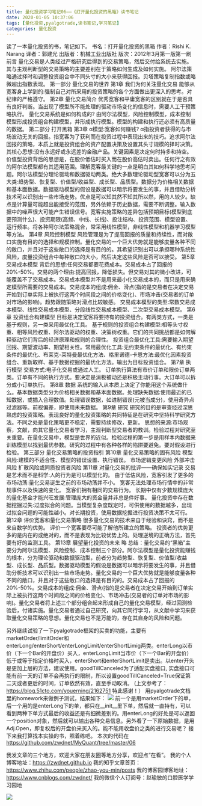 ```yaml
---
title: 量化投资学习笔记06——《打开量化投资的黑箱》读书笔记
date: 2020-01-05 10:37:06
tags: [量化投资,pyalgotrade,读书笔记,学习笔记]
categories: 量化投资
---
```

读了一本量化投资的书，笔记如下。
书名：打开量化投资的黑箱
作者：Rishi K. Narang
译者：郭建光
出版者：机械工业出版社
版次：2012年3月第一版第一刷
前言
量化交易是人类经过严格研究后得到的交易策略，然后交付给系统去实施。其与主观判断型的交易策略的主要差别在于策略如何生成及如何实施。
阿尔法策略通过择时和调整投资组合中不同头寸的大小来获得回报。贝塔策略复制指数或略微超出指数表现。
第一部分 量化交易的世界
第1章 我们为何关注量化交易
能够从宽客身上学到的:强制自己对所采用的投资策略的各个方面做出更深入的思考。对纪律的严格遵守。
第2章 量化交易简介
优秀宽客和平庸宽客的区别就在于是否具有良好判断。当出现了模型所不能处理的驱动市场变化的信息时，需要人工干预策略执行。
量化交易系统是如何构成的?
由阿尔法模型，风险控制模型，成本控制模型形成投资组合构建模型，并形成执行模型。模型的构建和执行还必须有高质量的数据。
第二部分 打开黑箱
第3章 α模型:宽客如何赚钱?
α指投资者获得的与市场波动无关的回报。指宽客为了获利而在投资过程中表现出来的技巧。追求阿尔法回报的策略，本质上就是投资组合的资产配置决策及设置其头寸规模的择时决策。其核心思想:没有永远好或永远差的金融产品。关键因素是决定何时持多和持空。价值型投资背后的思想是，在股价低估时买入而在股价高估时卖出。任何行之有效的阿尔法模型都有其适用范围。理解宽客最关键的一点是明白其如何科学地思考问题。阿尔法模型分理论驱动和数据驱动两类。绝大多数理论驱动型宽客可以分为五大类:趋势型、恢复型、价值型/收益型、成长型、品质型。数据分为价格相关数据和基本面数据。数据驱动模型的假设是数据可以暗示将要发生的事，并且借助分析技术可以识别出一些市场走势。优点是可以知其然不知其所以然，用的人较少。缺点是计算量可能超出能接受的范围，另外依赖于历史数据，需要不断调整。输入数据中的噪声很大可能产生错误信号。宽客实施策略的差异包括预期目标(模型到底要预测什么)、投资期限(高频、中线、长线)、投注结构、投资范围、模型设置、运行频率。将各种阿尔法策略混合，常采用线性模型，非线性模型和机器学习模型等方法。
第4章 风险控制模型
风险管理是为了提高回报的质量和持续性，而对敞口实施有目的的选择和规模控制。量化交易的一个巨大优势就是能够度量各种不同的敞口，并且对于这些敞口的选择是有目的的。其希望识别出可以承担哪种系统性风险，度量投资组合中每种敞口的大小，然后决定这些风险是否可以接受。
第5章 交易成本模型
背后的思想:任何交易都要花费成本。交易成本占了回报的20%-50%。交易的两个理由:提高回报，降低损失。但交易对其的微小改进，可能覆盖不了交易成本。交易成本模型并不是用来最小化交易成本的，而只是用来确定模型所需要的交易成本。交易成本的组成:佣金、滑点(指的是交易者在决定交易开始到订单实际上被执行这两个时间段之间的价格变化)、市场冲击(交易者的订单对市场的影响)。趋势跟随策略对滑点比较敏感。
交易成本模型的类型:常数交易成本模型、线性交易成本模型、分段线性交易成本模型、二次型交易成本模型。
第6章 投资组合构建模型
目标是决定宽客将要持有的投资组合。有两类方式，一类是基于规则，另一类采用最优化工具。
基于规则的投资组合构建模型:相等头寸权重、相等风险权重、阿尔法驱动的权重、决策树权重。它们的共同挑战都是如何解释驱动它们背后的经济原理和规则的合理性。
投资组合最优化工具:需要输入期望回报、期望波动率、期望相关性。常用最优化工具:无约束条件的最优化、有约束条件的最优化、布莱克-莱特曼最优化方法、格里诺德-卡恩方法:最优化因素投资组合、重新取样、基于数据挖掘的最优化方法。输出为目标投资组合。
第7章 执行模型
交易方式:电子化交易或通过人工。
订单执行算法有市价订单和限价订单两类。订单有不同的执行方式。要决定是消极被动还是积极主动行事。大订单可以拆分成小订单执行。
第8章 数据
系统的输入从本质上决定了你能用这个系统做什么。基本数据类型分为价格相关数据和基本面数据。处理缺失数据:使用最近的已知数据，或插入合理数值。处理错误数据，如进制错误(元被当成分)，使用奇异点过滤器等。前视偏差，即使用未来数据。
第9章 研究
研究的目的是审查经过深思熟虑的投资策略。表现良好的量化投资策略的共同特征是在研究中坚持科学研究方法。不同之处是量化策略更不稳定，需要持续修改，更新。
思想的来源:市场观察，文献，向其它量化交易者学习，主观判断型交易者的教训。检验过程对研究至关重要。在量化交易中，模型是世界的近似。检验过程的第一步是用样本内数据来训练模型以找到最优参数。研究的过程中有各种各样的陷阱要避免。要对假设进行检验。
第三部分 量化交易策略的投资指引
第10章 量化交易策略的固有风险
模型风险:建模的不适合性、模型的错误设置、执行错误。
市场逻辑变更风险
外部冲击风险
扩散风险或同质投资者风险
第11章 对量化交易的批评——确保如实记录
交易是艺术而不是科学:人的行为是可以模型化的。
由于低估风险，宽客引发了更多的市场动荡:量化交易诞生之前的市场动荡并不小。
宽客无法处理市场行情中的非常规事件以及快速的变化。
宽客们拥有相同的交易行为。
长期中仅有少数规模庞大的量化基金才能兴旺发展:管理庞大的资金量并非总是件好事。
量化投资中存在数据挖掘过失:过度拟合的问题。当模型复杂度既定时，可供使用的数据越多，出现过拟合问题的可能性越小。对长期投资，使用数据挖掘进行投资决策不太可行。
第12章 评价宽客和量化交易策略
很多量化交易的技术来自于经验和诀窍，而不是来自数学的优势。
评价一个宽客要尽可能了解他所建立的策略。
投资者的优势更多的是内在的或绝对的，而不是表现为比较优势上的。处理逆境的正确方法，首先要有好的监测工具。
第13章 展望量化投资的未来
略
总结：量化交易的“黑箱”主要分为阿尔法模型、风险控制、成本控制三个部分。阿尔法模型是量化投资能赚钱的根本，分为理论驱动和数据驱动型，前者分为趋势型、恢复型、价值型/收益型、成长型、品质型。数据驱动模型的假设是数据可以暗示将要发生的事，并且借助分析技术可以识别出一些市场走势。量化交易的一个巨大优势就是能够度量各种不同的敞口，并且对于这些敞口的选择是有目的的。交易成本占了回报的20%-50%。交易成本的组成:佣金、滑点(指的是交易者在决定交易开始到订单实际上被执行这两个时间段之间的价格变化)、市场冲击(交易者的订单对市场的影响)。量化交易者将上述三个部分组合起来形成自己的量化交易模型，经过回测检验后，付诸实施。量化交易者通过自己研究，向其它同行学习，从文献中学习来获取量化交易策略的思想。量化交易也不是万能的，存在其自身的风险和问题。

另外继续试验了一下pyalgotrade框架的买卖的功能，主要有marketOrder/limitOrder和enterLong/enterShort/enterLongLimit/enterShortLimig两类。enterLong以市价（下一个Bar的开盘价）买入，enterLongLimit当市价（下一个Bar的开盘价）低于或等于指定价格时买入，enterShort和enterShortLimit是卖出。以enter开头是更加上层的方法，建议使用。goodTillCanceled为了适配实盘接口, 实盘接口可能有前一天的订单不会再执行的限制，所以设置goodTillCanceled=True保证第二天或者更后的时间，订单依然有效，直至手动取消。
(上文参考了： https://blog.51cto.com/youerning/2162751 特此感谢！）
用pyalgotrade文档里的homework来做例子测试，结果如下：
![](https://zymblog-1258069789.cos.ap-chengdu.myqcloud.com/blog0178-QTLearn/06/01.png)
前一个是用marketOrder下的单，后一个用的是enterLong下的单，都只在__init__里下单，然后就一直持有，可以看到两种下单方式最后的收益还是有细微差别的。用enterLong的好处是可以返回一个position对象，然后就可以输出各种交易信息。另外看了一下原始数据，是用Adj.Open，即复权后的开盘价来买入的。能不能用收盘价之类的进行交易呢？
接下来我打算找本实操的书，照着练吧。
本次的代码在 https://github.com/zwdnet/MyQuant/tree/master/06

我发文章的三个地方，欢迎大家在朋友圈等地方分享，欢迎点“在看”。
我的个人博客地址：https://zwdnet.github.io
我的知乎文章首页： https://www.zhihu.com/people/zhao-you-min/posts
我的博客园博客地址： https://www.cnblogs.com/zwdnet/
我的微信个人订阅号：赵瑜敏的口腔医学学习园地

![](https://zymblog-1258069789.cos.ap-chengdu.myqcloud.com/other/wx.jpg)
